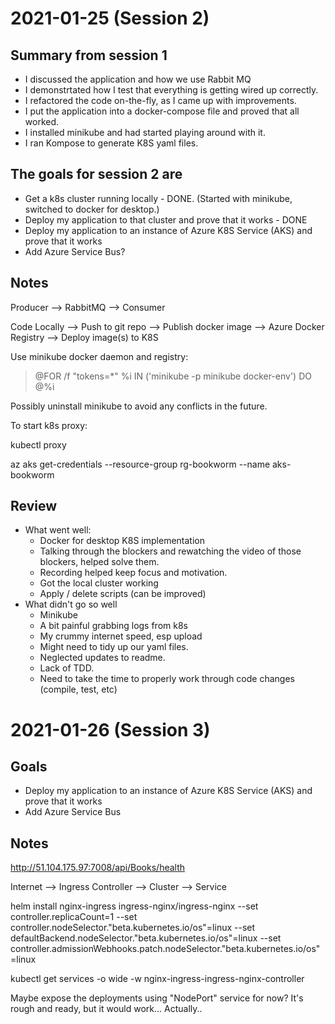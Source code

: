 # 2021-01-25 (Session 2)

## Summary from session 1

- I discussed the application and how we use Rabbit MQ
- I demonstrtated how I test that everything is getting wired up correctly.
- I refactored the code on-the-fly, as I came up with improvements.
- I put the application into a docker-compose file and proved that all worked.
- I installed minikube and had started playing around with it.
- I ran Kompose to generate K8S yaml files.

## The goals for session 2 are

- Get a k8s cluster running locally - DONE. (Started with minikube, switched to docker for desktop.)
- Deploy my application to that cluster and prove that it works - DONE
- Deploy my application to an instance of Azure K8S Service (AKS) and prove that it works
- Add Azure Service Bus?

## Notes

Producer --> RabbitMQ --> Consumer


Code Locally --> Push to git repo --> Publish docker image --> Azure Docker Registry --> Deploy image(s) to K8S



Use minikube docker daemon and registry:
>@FOR /f "tokens=*" %i IN ('minikube -p minikube docker-env') DO @%i


Possibly uninstall minikube to avoid any conflicts in the future.



To start k8s proxy:

kubectl proxy






az aks get-credentials --resource-group rg-bookworm --name aks-bookworm


## Review

- What went well:
    - Docker for desktop K8S implementation
    - Talking through the blockers and rewatching the video of those blockers, helped solve them.
    - Recording helped keep focus and motivation.
    - Got the local cluster working
    - Apply / delete scripts (can be improved)
- What didn't go so well
    - Minikube
    - A bit painful grabbing logs from k8s
    - My crummy internet speed, esp upload
    - Might need to tidy up our yaml files.
    - Neglected updates to readme.
    - Lack of TDD.
    - Need to take the time to properly work through code changes (compile, test, etc)

# 2021-01-26 (Session 3)

## Goals

- Deploy my application to an instance of Azure K8S Service (AKS) and prove that it works
- Add Azure Service Bus


## Notes

http://51.104.175.97:7008/api/Books/health


Internet --> Ingress Controller --> Cluster --> Service



helm install nginx-ingress ingress-nginx/ingress-nginx --set controller.replicaCount=1 --set controller.nodeSelector."beta\.kubernetes\.io/os"=linux --set defaultBackend.nodeSelector."beta\.kubernetes\.io/os"=linux --set controller.admissionWebhooks.patch.nodeSelector."beta\.kubernetes\.io/os"=linux


kubectl get services -o wide -w nginx-ingress-ingress-nginx-controller

Maybe expose the deployments using "NodePort" service for now? It's rough and ready, but it would work...
Actually..